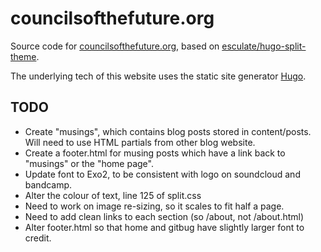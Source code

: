 # councilsofthefuture.org
Source code for [councilsofthefuture.org](https://www.councilsofthefuture.org/), based on [esculate/hugo-split-theme](https://github.com/escalate/hugo-split-theme).

The underlying tech of this website uses the static site generator [Hugo](https://gohugo.io/).

## TODO
- Create "musings", which contains blog posts stored in content/posts. Will need to use HTML partials from other blog website.
- Create a footer.html for musing posts which have a link back to "musings" or the "home page".
- Update font to Exo2, to be consistent with logo on soundcloud and bandcamp.
- Alter the colour of text, line 125 of split.css
- Need to work on image re-sizing, so it scales to fit half a page.
- Need to add clean links to each section (so /about, not /about.html)
- Alter footer.html so that home and gitbug have slightly larger font to credit.